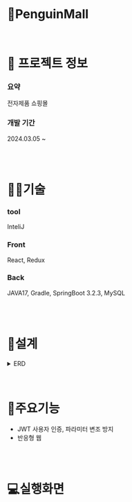 # 🐧PenguinMall

<br />

# 📄 프로젝트 정보

### 요약

전자제품 쇼핑몰

### 개발 기간

2024.03.05 ~

<br />
<br />

# 👩‍🔧기술

### tool
InteliJ

### Front

React, Redux

### Back

JAVA17, Gradle, SpringBoot 3.2.3, MySQL

<br />
<br />

# 📝설계

<details>
<summary>ERD</summary>
<div markdown="1" style="padding-left: 15px;">
<img src="https://github.com/HancheolJeong/PenguinMall/assets/70940120/f1cbac4e-e5bf-46cf-8054-c67063673aad.png" width="800px"/>
</div>
</details>

<br />
<br />

# 🔑주요기능

- JWT 사용자 인증, 파라미터 변조 방지
- 반응형 웹

<br />
<br />

# 💻실행화면